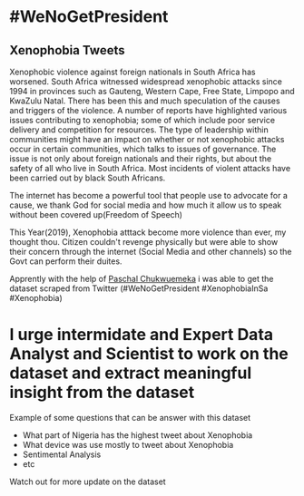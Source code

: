 # #WeNoGetPresident

## Xenophobia Tweets


Xenophobic violence against foreign nationals in South Africa has worsened. South Africa witnessed widespread xenophobic attacks since 1994 in provinces such as Gauteng, Western Cape, Free State, Limpopo and KwaZulu Natal. There has been this and much speculation of the causes and triggers of the violence. A number of reports have highlighted various issues contributing to xenophobia; some of which include poor service delivery and competition for resources. The type of leadership within communities might have an impact on whether or not xenophobic attacks occur in certain communities, which talks to issues of governance. The issue is not only about foreign nationals and their rights, but about the safety of all who live in South Africa. Most incidents of violent attacks have been carried out by black South Africans.

The internet has become a powerful tool that people use to advocate for a cause, we thank God for social media and how much it allow us to speak without been covered up(Freedom of Speech)

This Year(2019), Xenophobia atttack become more violence than ever, my thought thou. Citizen couldn't revenge physically but were able to show their concern through the internet (Social Media and other channels) so the Govt can perform their duites. 

Apprently with the help of [Paschal Chukwuemeka](https://www.linkedin.com/in/paschal-chukwuemeka-amah-91009369/) i was able to get the dataset scraped from Twitter (#WeNoGetPresident #XenophobiaInSa #Xenophobia)

# I urge intermidate and Expert Data Analyst and Scientist to work on the dataset and extract meaningful insight from the dataset

Example of some questions that can be answer with this dataset


  * What part of Nigeria has the highest tweet about Xenophobia
  * What device was use mostly to tweet about Xenophobia
  * Sentimental Analysis
  * etc


Watch out for more update on the dataset

